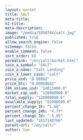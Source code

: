 ```yaml
---
layout: market
title: SALT
meta-title: 
h1-title: 
meta-description: 
image: "/media/9350744/salt.jpg"
published: true
allow_search_engine: false
sitemap: false
enable_comment: false
sort_order: 68
permalink: "/en/salt/market.html"
coin_a_symbol: "SALT"
coin_a_name: "Salt Lending"
coin_a_lower_case: "salt"
price_usd: "8.08862"
price_btc: "0.00068842"
24h_volume_usd: "14013400.0"
market_cap_usd: "120000000.0"
total_supply: "120000000.0"
available_supply: "52996690.0"
percent_change_1h: "1.66"
percent_change_24h: "4.77"
percent_change_7d: "-5.95"
last_updated: "1517140760"
parent-url: "/en/salt/"
author: Sam
---
```


